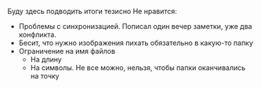 Буду здесь подводить итоги тезисно
Не нравится:
- Проблемы с синхронизацией. Пописал один вечер заметки, уже два конфликта.
- Бесит, что нужно изображения пихать обязательно в какую-то папку
- Ограничение на имя файлов
	- На длину
	- На символы. Не все можно, нельзя, чтобы папки оканчивались на точку